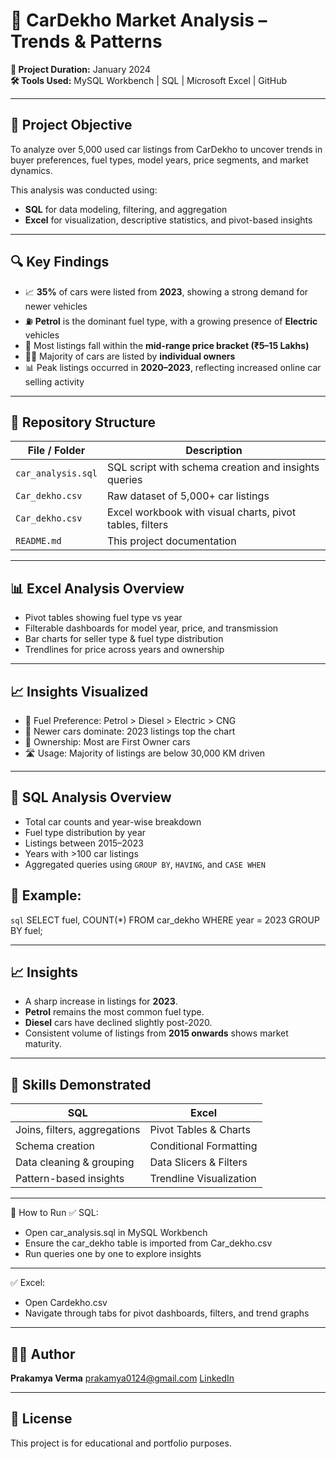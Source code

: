 # 🚗 CarDekho Market Analysis – Trends & Patterns

**📅 Project Duration:** January 2024  
**🛠 Tools Used:** MySQL Workbench | SQL | Microsoft Excel | GitHub  

---

## 📌 Project Objective

To analyze over 5,000 used car listings from CarDekho to uncover trends in buyer preferences, fuel types, model years, price segments, and market dynamics.

This analysis was conducted using:
- **SQL** for data modeling, filtering, and aggregation
- **Excel** for visualization, descriptive statistics, and pivot-based insights

---

## 🔍 Key Findings

- 📈 **35%** of cars were listed from **2023**, showing a strong demand for newer vehicles
- ⛽ **Petrol** is the dominant fuel type, with a growing presence of **Electric** vehicles
- 💸 Most listings fall within the **mid-range price bracket (₹5–15 Lakhs)**
- 🧍‍♂️ Majority of cars are listed by **individual owners**
- 📊 Peak listings occurred in **2020–2023**, reflecting increased online car selling activity

---

## 📂 Repository Structure

| File / Folder         | Description                                                 |
|-----------------------|-------------------------------------------------------------|
| `car_analysis.sql`    | SQL script with schema creation and insights queries        |
| `Car_dekho.csv`       | Raw dataset of 5,000+ car listings                          |
| `Car_dekho.csv`       | Excel workbook with visual charts, pivot tables, filters    |
| `README.md`           | This project documentation                                  |

---

## 📊 Excel Analysis Overview
- Pivot tables showing fuel type vs year
- Filterable dashboards for model year, price, and transmission
- Bar charts for seller type & fuel type distribution
- Trendlines for price across years and ownership

---

## 📈 Insights Visualized
- 🔧 Fuel Preference: Petrol > Diesel > Electric > CNG
- 📅 Newer cars dominate: 2023 listings top the chart
- 🧍 Ownership: Most are First Owner cars
- 🛣️ Usage: Majority of listings are below 30,000 KM driven

---

## 🧾 SQL Analysis Overview

- Total car counts and year-wise breakdown
- Fuel type distribution by year
- Listings between 2015–2023
- Years with >100 car listings
- Aggregated queries using `GROUP BY`, `HAVING`, and `CASE WHEN`

## 📌 Example:
```sql```
SELECT fuel, COUNT(*) 
FROM car_dekho 
WHERE year = 2023 
GROUP BY fuel; 

---


## 📈 Insights

- A sharp increase in listings for **2023**.
- **Petrol** remains the most common fuel type.
- **Diesel** cars have declined slightly post-2020.
- Consistent volume of listings from **2015 onwards** shows market maturity.

---

## 🧠 Skills Demonstrated
| SQL                          | Excel                   |
| ---------------------------- | ----------------------- |
| Joins, filters, aggregations | Pivot Tables & Charts   |
| Schema creation              | Conditional Formatting  |
| Data cleaning & grouping     | Data Slicers & Filters  |
| Pattern-based insights       | Trendline Visualization |

---


📌 How to Run
✅ SQL:
- Open car_analysis.sql in MySQL Workbench
- Ensure the car_dekho table is imported from Car_dekho.csv
- Run queries one by one to explore insights

---

✅ Excel:
- Open Cardekho.csv
- Navigate through tabs for pivot dashboards, filters, and trend graphs

---

## 🧑‍💻 Author

**Prakamya Verma**
prakamya0124@gmail.com
[LinkedIn](https://www.linkedin.com/in/prakamya-verma/)

---

## 📌 License

This project is for educational and portfolio purposes.
